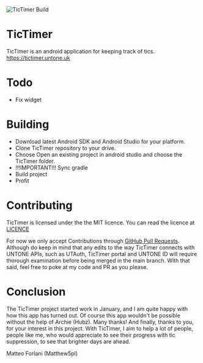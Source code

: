 ![TicTimer Build](https://github.com/UNTONE-DEVELOPMENT/TicTimer/actions/workflows/build-tictimer.yml/badge.svg)

# TicTimer
TicTimer is an android application for keeping track of tics. https://tictimer.untone.uk
# Todo
- Fix widget
# Building
- Download latest Android SDK and Android Studio for your platform.
- Clone TicTimer repository to your drive.
- Choose Open an existing project in android studio and choose the TicTimer folder.
- !!!IMPORTANT!!! Sync gradle
- Build project
- Profit
# Contributing
TicTimer is licensed under the the MIT licence. You can read the licence at [LICENCE](https://github.com/UNTONE-DEVELOPMENT/TicTimer/blob/main/LICENSE)

For now we only accept Contributions through [GitHub Pull Requests](https://docs.github.com/en/github/collaborating-with-issues-and-pull-requests/about-pull-requests). Although do keep in mind that any edits to the way TicTimer connects with UNTONE APIs, such as UTAuth, TicTimer portal and UNTONE ID will require thorough examination before being merged in the main branch. With that said, feel free to poke at my code and PR as you please.
# Conclusion
The TicTimer project started work in January, and I am quite happy with how this app has turned out.
Of course this app wouldn't be possible without the help of Archie (Hubz). Many thanks!
And finally, thanks to you, for your interest in this project. With TicTimer, I aim to help a lot of people, people like me, who would appreciate to see their progress with tic suppression, to see that brighter days are ahead.

Matteo Forlani (Matthew5pl)
